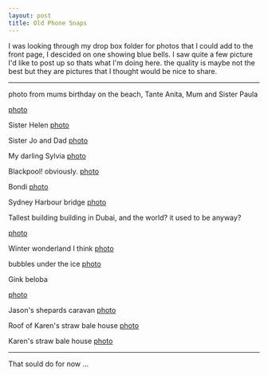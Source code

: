 ```yaml
---
layout: post
title: Old Phone Snaps
---
```


I was looking through my drop box folder for photos that I could add to the front page, I descided on one showing blue bells. I saw quite a few picture I'd like to post up so thats what I'm doing here. the quality is maybe not the best but they are pictures that I thought would be nice to share.

--------
photo from mums birthday on the beach, Tante Anita, Mum and Sister Paula

[photo](https://dl.dropboxusercontent.com/s/fx4b1w8xwo6euvt/2010-06-09%2017.19.33.jpg)



Sister Helen
[photo](https://www.dropbox.com/s/t3i6z1esvwdzkse/2010-06-10%2018.59.21.jpg)


Sister Jo and Dad
[photo](https://dl.dropboxusercontent.com/s/c4lh1tmj3chzl9m/2010-06-08%2014.59.02.jpg)

My darling Sylvia
[photo](https://dl.dropboxusercontent.com/s/gdcntc5l0ryij2m/2010-06-27%2021.03.39.jpg)

Blackpool! obviously.
[photo](https://dl.dropboxusercontent.com/s/6kx5s27r2v2a80h/2010-06-27%2021.03.22.jpg)


Bondi
[photo](https://dl.dropboxusercontent.com/s/unixof35gjbta77/2010-08-21%2011.07.37.jpg)

Sydney Harbour bridge
[photo](https://dl.dropboxusercontent.com/s/zim3n67gfmbu09k/2010-08-25%2012.20.16.jpg)

Tallest building building in Dubai, and the world? it used to be anyway?

[photo](https://dl.dropboxusercontent.com/https://www.dropbox.com/s/f078ahwq1syz84k/2010-09-30%2014.07.15.jpg)

Winter wonderland I think
[photo](https://dl.dropboxusercontent.com/s/ibpbjovd1x11inn/2011-11-23%2016.33.17.jpg)

bubbles under the ice
[photo](https://dl.dropboxusercontent.com/s/dn2izkyn0gb5jdl/2012-02-02%2015.38.30.3gp)

Gink beloba 

[photo](https://dl.dropboxusercontent.com/s/cqzhawfkssq8bxw/2012-06-18%2012.52.50.jpg)



Jason's shepards caravan 
[photo](https://dl.dropboxusercontent.com/s/axerhu1ezehvezp/2013-03-31%2015.25.25.jpg)


Roof of Karen's straw bale house
[photo](https://dl.dropboxusercontent.com/s/mpj5wl89e7jukto/2013-03-31%2015.41.34.jpg)

Karen's straw bale house
[photo](https://dl.dropboxusercontent.com/s/tc89g0lrqddqap9/2013-03-31%2015.47.10.jpg)

-----
That sould do for now ... 

